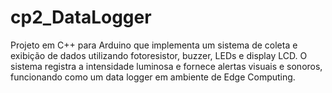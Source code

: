 # cp2_DataLogger
Projeto em C++ para Arduino que implementa um sistema de coleta e exibição de dados utilizando fotoresistor, buzzer, LEDs e display LCD. O sistema registra a intensidade luminosa e fornece alertas visuais e sonoros, funcionando como um data logger em ambiente de Edge Computing.

